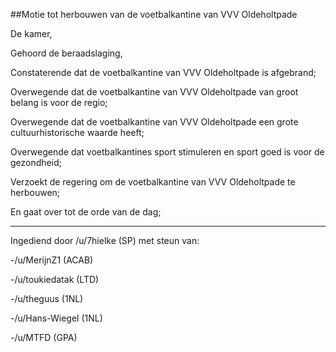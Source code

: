 ##Motie tot herbouwen van de voetbalkantine van VVV Oldeholtpade 
 
De kamer,

Gehoord de beraadslaging,

Constaterende dat de voetbalkantine van VVV Oldeholtpade is afgebrand;

Overwegende dat de voetbalkantine van VVV Oldeholtpade van groot belang is voor de regio;

Overwegende dat de voetbalkantine van VVV Oldeholtpade een grote cultuurhistorische waarde heeft;

Overwegende dat voetbalkantines sport stimuleren en sport goed is voor de gezondheid;

Verzoekt de regering om de voetbalkantine van VVV Oldeholtpade te herbouwen;

En gaat over tot de orde van de dag;

---

Ingediend door /u/7hielke (SP) met steun van:

-/u/MerijnZ1 (ACAB)

-/u/toukiedatak (LTD)

-/u/theguus (1NL)

-/u/Hans-Wiegel (1NL)

-/u/MTFD (GPA)